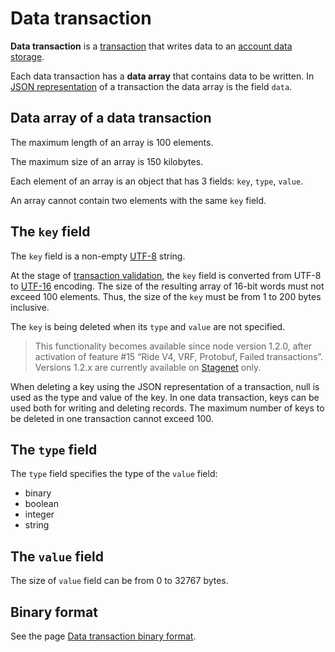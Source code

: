 # Data transaction

**Data transaction** is a [transaction](/en/blockchain/transaction) that writes data to an [account data storage](/en/blockchain/account/account-data-storage).

Each data transaction has a **data array** that contains data to be written. In [JSON representation](/en/blockchain/binary-format/transaction-binary-format/data-transaction-binary-format#json-representation) of a transaction the data array is the field `data`.

## Data array of a data transaction

The maximum length of an array is 100 elements.

The maximum size of an array is 150 kilobytes.

Each element of an array is an object that has 3 fields: `key`, `type`, `value`.

An array cannot contain two elements with the same `key` field.

## The `key` field

The `key` field is a non-empty [UTF-8](https://en.wikipedia.org/wiki/UTF-8) string.

At the stage of [transaction validation](/en/blockchain/transaction/transaction-validation), the `key` field is converted from UTF-8 to [UTF-16](https://en.wikipedia.org/wiki/UTF-16) encoding. The size of the resulting array of 16-bit words must not exceed 100 elements. Thus, the size of the `key` must be from 1 to 200 bytes inclusive.

The `key` is being deleted when its `type` and `value` are not specified.

> This functionality becomes available since node version 1.2.0, after activation of feature #15 “Ride V4, VRF, Protobuf, Failed transactions”. Versions 1.2.x are currently available on [Stagenet](/en/blockchain/blockchain-network/stage-network) only.

When deleting a key using the JSON representation of a transaction, null is used as the type and value of the key. In one data transaction, keys can be used both for writing and deleting records. The maximum number of keys to be deleted in one transaction cannot exceed 100.

## The `type` field

The `type` field specifies the type of the `value` field:

* binary
* boolean
* integer
* string

## The `value` field

The size of `value` field can be from 0 to 32767 bytes.

## Binary format

See the page [Data transaction binary format](/en/blockchain/binary-format/transaction-binary-format/data-transaction-binary-format).
